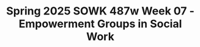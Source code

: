 ---
layout: single_embed_slide
title: "Spring 2025 SOWK 487w Week 07 - Empowerment Groups in Social Work"
presentation_id: EUA7A8
slides:
  - slide_name: ../deck-EUA7A8-large-0.jpeg
    slide_thumbnail: ../deck-EUA7A8-thumb-0.jpeg
    slide_alt: "Two cartoon mice converse on a black background; one asks, 'Are you pondering what I'm pondering?' Text includes 'IN SOCIAL WORK,' 'EMPOWERMENT GROUPS,' 'Jacob Campbell, Ph.D. LICSW, Heritage University,' 'SOWK 487,' 'Spring 2025.'"
  - slide_name: ../deck-EUA7A8-large-1.jpeg
    slide_thumbnail: ../deck-EUA7A8-thumb-1.jpeg
    slide_alt: "The slide lists an agenda under 'WEEK 07 PLAN,' featuring topics: 'Family Treatment Modality Research Presentations,' 'Empowerment theory and group work,' and 'Midterm Feedback.' Creator: Jacob Campbell, Ph.D., LICSW, Heritage University."
  - slide_name: ../deck-EUA7A8-large-2.jpeg
    slide_thumbnail: ../deck-EUA7A8-thumb-2.jpeg
    slide_alt: "Slide with text on a black background. Main text: 'A-03: FAMILY TREATMENT MODALITY RESEARCH PRESENTATIONS.' Bottom left corner: 'Jacob Campbell, Ph.D. LICSW, Heritage University.' Bottom right corner: 'SOWK 487a, Spring 2023.' White cartoon animals in corners."
  - slide_name: ../deck-EUA7A8-large-3.jpeg
    slide_thumbnail: ../deck-EUA7A8-thumb-3.jpeg
    slide_alt: "A building labeled 'ACME LABS' in a dark, starry setting features text: 'STEVEN SPIELBERG PRESENTS PINKY and THE BRAIN.' Right side reads 'Pinky and The Brain Theme Song.'"
  - slide_name: ../deck-EUA7A8-large-4.jpeg
    slide_thumbnail: ../deck-EUA7A8-thumb-4.jpeg
    slide_alt: "A stylized gavel labeled 'Power & Empowerment' rests above text reading, 'WHAT WOULD YOU DO $1 MILLION (Berks County Transition, 2012).' Presented by Jacob Campbell, Heritage University, for SOWK 487V, Spring 2023."
  - slide_name: ../deck-EUA7A8-large-5.jpeg
    slide_thumbnail: ../deck-EUA7A8-thumb-5.jpeg
    slide_alt: "A cartoon businessman stands with folded arms beside text. The text reads: 'I AM NO BIRD; AND NO NET ENSNARES ME: I AM A FREE HUMAN BEING WITH AN INDEPENDENT WILL'— Charlotte Brontë, Jane EyreAbove are segments labeled 'EMPOWERMENT,' 'WHAT IS IT?' 'WHY IT'S IMPORTANT?' 'HOW WE DO IT?' in red and green boxes against a blue background."
  - slide_name: ../deck-EUA7A8-large-6.jpeg
    slide_thumbnail: ../deck-EUA7A8-thumb-6.jpeg
    slide_alt: "Slide lists principles of empowerment theory: 1. Fight all oppression. 2. Maintain understanding of oppression. 3. People can empower themselves. 4. Connect with others for empowerment. 5. Share power between clinician and client.Bottom text: Jacob Campbell, PhD, UCSW, Heritage University.  SOWK 487w, Spring 2025."
  - slide_name: ../deck-EUA7A8-large-7.jpeg
    slide_thumbnail: ../deck-EUA7A8-thumb-7.jpeg
    slide_alt: "Slide displays principles of empowerment theory. Text outlines five points focusing on client-centered approaches, viewing clients positively, aiming for social change, examining clinician practices, and addressing broader social-political issues."
  - slide_name: ../deck-EUA7A8-large-8.jpeg
    slide_thumbnail: ../deck-EUA7A8-thumb-8.jpeg
    slide_alt: "Slide text outlines empowerment in micro practice, focusing on self-efficacy. Key points: skill building, gaining self-awareness, learning to navigate systems. Includes acknowledgment: 'Jacob Campbell, Ph.D., LCSW, Heritage University.'"
  - slide_name: ../deck-EUA7A8-large-9.jpeg
    slide_thumbnail: ../deck-EUA7A8-thumb-9.jpeg
    slide_alt: "Slide titled 'Step 2: Critical Consciousness' discusses empowerment theory. It emphasizes connecting clients to the broader context by identifying barriers, defining power, and providing group support. Includes the presenter's credentials."
  - slide_name: ../deck-EUA7A8-large-10.jpeg
    slide_thumbnail: ../deck-EUA7A8-thumb-10.jpeg
    slide_alt: "Text slide titled 'STEP 3: SOCIAL CHANGE' describes creating significant social change through policy/legal changes, mentorship, and connecting activities. Footer credits Jacob Campbell, Ph.D. LICSW, Heritage University, and mentions 'SOWK 487w Spring 2025.'"
  - slide_name: ../deck-EUA7A8-large-11.jpeg
    slide_thumbnail: ../deck-EUA7A8-thumb-11.jpeg
    slide_alt: "The slide outlines four stages in empowerment within mezzo practice: 'Planning,' 'Consciousness Raising/Conscientization,' 'Social/Collective Action,' and 'Embeddedness in the Community.' Cited references include Breton (2017) and Garvin et al. (2017)."
  - slide_name: ../deck-EUA7A8-large-12.jpeg
    slide_thumbnail: ../deck-EUA7A8-thumb-12.jpeg
    slide_alt: "Flowchart titled 'Intervention/Collaborative Action' with four stages: Planning, Consciousness Raising/Conscientization, Social/Collective Action, Embeddness in the Community. Key points include inclusivity, clear purpose, dual focus, risk, and time."
  - slide_name: ../deck-EUA7A8-large-13.jpeg
    slide_thumbnail: ../deck-EUA7A8-thumb-13.jpeg
    slide_alt: "A slide with a blue flowchart titled 'INTERVENTION/COLLABORATIVE ACTION' containing stages: 'PLANNING,' 'CONSCIOUSNESS RAISING/CONSCIENTIZATION,' 'SOCIAL/COLLECTIVE ACTION,' 'EMBEDDEDNESS IN THE COMMUNITY.' Text explains collaborative actions: 'Mutual aid model,' 'Developing actions to address needs expressed.'"
  - slide_name: ../deck-EUA7A8-large-14.jpeg
    slide_thumbnail: ../deck-EUA7A8-thumb-14.jpeg
    slide_alt: "A hammer drives a nail through labeled blue boxes: 'Planning,' 'Consciousness Raising/Conscientization,' 'Social/Collective Action,' and 'Embeddeness in the Community,' into a green box reading 'Implement the actions to address expressed needs.' Context includes references to 'Stages in Empowerment in Mezzo Practice.'"
  - slide_name: ../deck-EUA7A8-large-15.jpeg
    slide_thumbnail: ../deck-EUA7A8-thumb-15.jpeg
    slide_alt: "The slide features four blue boxes labeled 'Planning,' 'Consciousness Raising / Conscientization,' 'Social / Collective Action,' and 'Embeddedness in the Community' under 'Intervention/Collaborative Action.' Notes mention group poststage and consolidating changes."
  - slide_name: ../deck-EUA7A8-large-16.jpeg
    slide_thumbnail: ../deck-EUA7A8-thumb-16.jpeg
    slide_alt: "A group of diverse women stand together, clapping and smiling, in a room with a wooden shelf. A large screen displays a message. Text on the slide:'DR. ANDREA MONTGOMERY DI MARCO, PH.D.How a Group of Refugee-immigrant Women Living in the Diaspora in Metro-Vancouver Define Flourishing and Experience Participatory-Hospitality: A Feminist Participatory Action Research'Photo credit: Jimmy Jeong/The Globe and Mail."
  - slide_name: ../deck-EUA7A8-large-17.jpeg
    slide_thumbnail: ../deck-EUA7A8-thumb-17.jpeg
    slide_alt: "QR code for course feedback is centered on a dark background. Text reads, 'MIDTERM COURSE FEEDBACK PLEASE COMPLETE.' Additional text: 'Jacob Campbell, Ph.D. LICSW Heritage University' and 'SOWK 487w Spring 2023.'"
---